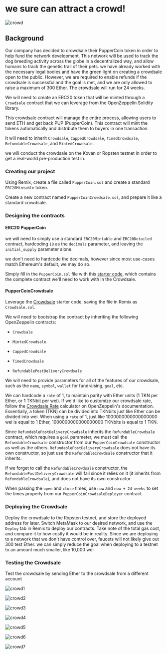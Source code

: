 # we sure can attract a crowd!

![crowd](Images/crowd.png)

## Background

Our company has decided to crowdsale their PupperCoin token in order to help fund the network development.
This network will be used to track the dog breeding activity across the globe in a decentralized way, and allow humans to track the genetic trail of their pets. we have already worked with the necessary legal bodies and have the green light on creating a crowdsale open to the public. However, we are required to enable refunds if the crowdsale is successful and the goal is met, and we are only allowed to raise a maximum of 300 Ether. The crowdsale will run for 24 weeks.

We will need to create an ERC20 token that will be minted through a `Crowdsale` contract that we can leverage from the OpenZeppelin Solidity library.

This crowdsale contract will manage the entire process, allowing users to send ETH and get back PUP (PupperCoin).
This contract will mint the tokens automatically and distribute them to buyers in one transaction.

It will need to inherit `Crowdsale`, `CappedCrowdsale`, `TimedCrowdsale`, `RefundableCrowdsale`, and `MintedCrowdsale`.

we will conduct the crowdsale on the Kovan or Ropsten testnet in order to get a real-world pre-production test in.

### Creating our project

Using Remix, create a file called `PupperCoin.sol` and create a standard `ERC20Mintable` token. 

Create a new contract named `PupperCoinCrowdsale.sol`, and prepare it like a standard crowdsale.

### Designing the contracts

#### ERC20 PupperCoin

we will need to simply use a standard `ERC20Mintable` and `ERC20Detailed` contract, hardcoding `18` as the `decimals` parameter, and leaving the `initial_supply` parameter alone.

we don't need to hardcode the decimals, however since most use-cases match Ethereum's default, we may do so.

Simply fill in the `PupperCoin.sol` file with this [starter code](../Starter-Code/PupperCoin.sol), which contains the complete contract we'll need to work with in the Crowdsale.

#### PupperCoinCrowdsale

Leverage the [Crowdsale](Code/Crowdsale.sol) starter code, saving the file in Remix as `Crowdsale.sol`.

We will need to bootstrap the contract by inheriting the following OpenZeppelin contracts:

* `Crowdsale`

* `MintedCrowdsale`

* `CappedCrowdsale`

* `TimedCrowdsale`

* `RefundablePostDeliveryCrowdsale`

We will need to provide parameters for all of the features of our crowdsale, such as the `name`, `symbol`, `wallet` for fundraising, `goal`, etc. 

We can hardcode a `rate` of 1, to maintain parity with Ether units (1 TKN per Ether, or 1 TKNbit per wei). If we'd like to customize our crowdsale rate, follow the [Crowdsale Rate](https://docs.openzeppelin.com/contracts/2.x/crowdsales#crowdsale-rate) calculator on OpenZeppelin's documentation. Essentially, a token (TKN) can be divided into TKNbits just like Ether can be divided into wei. When using a `rate` of 1, just like 1000000000000000000 wei is equal to 1 Ether, 1000000000000000000 TKNbits is equal to 1 TKN.

Since `RefundablePostDeliveryCrowdsale` inherits the `RefundableCrowdsale` contract, which requires a `goal` parameter, we must call the `RefundableCrowdsale` constructor from our `PupperCoinCrowdsale` constructor as well as the others. `RefundablePostDeliveryCrowdsale` does not have its own constructor, so just use the `RefundableCrowdsale` constructor that it inherits.

If we forget to call the `RefundableCrowdsale` constructor, the `RefundablePostDeliveryCrowdsale` will fail since it relies on it (it inherits from `RefundableCrowdsale`), and does not have its own constructor.

When passing the `open` and `close` times, use `now` and `now + 24 weeks` to set the times properly from our `PupperCoinCrowdsaleDeployer` contract.


### Deploying the Crowdsale

Deploy the crowdsale to the Ropsten testnet, and store the deployed address for later. Switch MetaMask to our desired network, and use the `Deploy` tab in Remix to deploy our contracts. Take note of the total gas cost, and compare it to how costly it would be in reality. Since we are deploying to a network that we don't have control over, faucets will not likely give out 300 test Ether. we can simply reduce the goal when deploying to a testnet to an amount much smaller, like 10,000 wei.


### Testing the Crowdsale

Test the crowdsale by sending Ether to the crowdsale from a different account 

![crowd1](Images/PupperCoin_1.png)

![crowd2](Images/PupperCoin_3.png)

![crowd3](Images/PupperCoin_3.png)

![crowd4](Images/PupperCoinSaleDeployer.png)

![crowd5](Images/Deployer.png)

![crowd6](Images/CoinSale.png)

![crowd7](Images/buyToken.png)